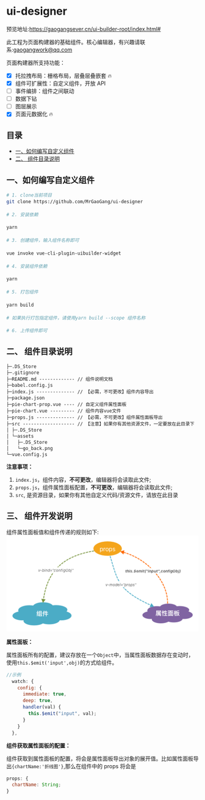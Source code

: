 # ui-designer

预览地址:https://gaogangsever.cn/ui-builder-root/index.html#

此工程为页面构建器的基础组件。核心编辑器，有兴趣请联系:gaogangwork@qq.com

页面构建器所支持功能：

- [x] 托拉拽布局：栅格布局，层叠层叠嵌套 :fire:
- [x] 组件可扩展性：自定义组件，开放 API
- [ ] 事件编排：组件之间联动
- [ ] 数据下钻
- [ ] 图层展示
- [x] 页面元数据化 :fire:

## 目录

- [一、如何编写自定义组件](#一如何编写自定义组件)
- [二、 组件目录说明](#二-组件目录说明)

## 一、如何编写自定义组件

```bash
# 1. clone当前项目
git clone https://github.com/MrGaoGang/ui-designer

# 2. 安装依赖

yarn

# 3. 创建组件，输入组件名称即可

vue invoke vue-cli-plugin-uibuilder-widget

# 4. 安装组件依赖

yarn

# 5. 打包组件

yarn build

# 如果执行打包指定组件，请使用yarn build --scope 组件名称

# 6. 上传组件即可
```

## 二、 组件目录说明

```
├─.DS_Store
├─.gitignore
├─README.md ------------- // 组件说明文档
├─babel.config.js
├─index.js -------------- // 【必需，不可更改】组件内容导出
├─package.json
├─pie-chart-prop.vue ---- // 自定义组件属性面板
├─pie-chart.vue --------- // 组件内容vue文件
├─props.js -------------- // 【必需，不可更改】组件属性面板导出
├─src ------------------- // 【注意】如果你有其他资源文件，一定要放在此目录下
│ ├─.DS_Store
│ └─assets
│   ├─.DS_Store
│   └─go_back.png
└─vue.config.js
```

**注意事项：**

1. `index.js`，组件内容，**不可更改**，编辑器将会读取此文件;
2. `props.js`，组件属性面板配置，**不可更改**，编辑器将会读取此文件;
3. `src`, 是资源目录，如果你有其他自定义代码/资源文件，请放在此目录

## 三、 组件开发说明

组件属性面板值和组件传递的规则如下:
![](./docs/images/props.png)

**属性面板：**

属性面板所有的配置，建议存放在一个`Object`中，当属性面板数据存在变动时，使用`this.$emit('input',obj)`的方式给组件。

```js
//示例
  watch: {
    config: {
      immediate: true,
      deep: true,
      handler(val) {
        this.$emit("input", val);
      }
    }
  },

```

**组件获取属性面板的配置：**

组件获取到属性面板的配置，将会是属性面板导出对象的展开值。比如属性面板导出`{chartName:'折线图'}`,那么在组件中的 props 将会是

```js
props: {
  chartName: String;
}
```
